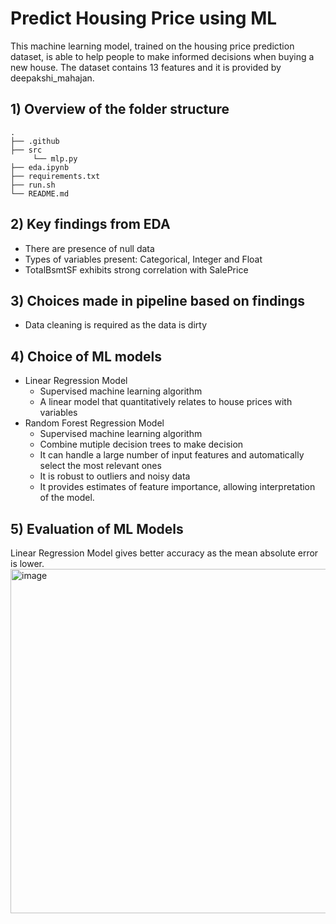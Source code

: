 # Predict Housing Price using ML
This machine learning model, trained on the housing price prediction dataset, is able to help people to make informed decisions when buying a new house.
The dataset contains 13 features and it is provided by deepakshi_mahajan.

## 1) Overview of the folder structure
    .
    ├── .github                   
    ├── src
         └── mlp.py 
    ├── eda.ipynb                     
    ├── requirements.txt                    
    ├── run.sh                   
    └── README.md
    
## 2) Key findings from EDA
- There are presence of null data
- Types of variables present: Categorical, Integer and Float
- TotalBsmtSF exhibits strong correlation with SalePrice

## 3) Choices made in pipeline based on findings
- Data cleaning is required as the data is dirty

## 4) Choice of ML models
- Linear Regression Model
    - Supervised machine learning algorithm
    - A linear model that quantitatively relates to house prices with variables
- Random Forest Regression Model
    - Supervised machine learning algorithm
    - Combine mutiple decision trees to make decision
    - It can handle a large number of input features and automatically select the most relevant ones
    - It is robust to outliers and noisy data
    - It provides estimates of feature importance, allowing interpretation of the model.

## 5) Evaluation of ML Models
Linear Regression Model gives better accuracy as the mean absolute error is lower.
<img width="551" alt="image" src="https://github.com/ShinYingChua/Predict-Housing-Price-using-Machine-Learning/assets/101923627/37add8fe-10c5-4e9c-90a4-89c5910f2552">



